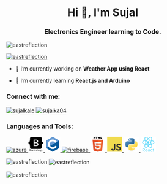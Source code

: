 <h1 align="center">Hi 👋, I'm Sujal</h1>
<h3 align="center">Electronics Engineer learning to Code.</h3>

<p align="left"> <img src="https://komarev.com/ghpvc/?username=eastreflection&label=Profile%20views&color=0e75b6&style=flat" alt="eastreflection" /> </p>

<p align="left"> <a href="https://github.com/ryo-ma/github-profile-trophy"><img src="https://github-profile-trophy.vercel.app/?username=eastreflection" alt="eastreflection" /></a> </p>

- 🔭 I’m currently working on **Weather App using React**

- 🌱 I’m currently learning **React.js and Arduino**

<h3 align="left">Connect with me:</h3>
<p align="left">
<a href="https://linkedin.com/in/sujalkale" target="blank"><img align="center" src="https://raw.githubusercontent.com/rahuldkjain/github-profile-readme-generator/master/src/images/icons/Social/linked-in-alt.svg" alt="sujalkale" height="30" width="40" /></a>
<a href="https://www.hackerrank.com/sujalka04" target="blank"><img align="center" src="https://raw.githubusercontent.com/rahuldkjain/github-profile-readme-generator/master/src/images/icons/Social/hackerrank.svg" alt="sujalka04" height="30" width="40" /></a>
</p>

<h3 align="left">Languages and Tools:</h3>
<p align="left"> <a href="https://azure.microsoft.com/en-in/" target="_blank" rel="noreferrer"> <img src="https://www.vectorlogo.zone/logos/microsoft_azure/microsoft_azure-icon.svg" alt="azure" width="40" height="40"/> </a> <a href="https://getbootstrap.com" target="_blank" rel="noreferrer"> <img src="https://raw.githubusercontent.com/devicons/devicon/master/icons/bootstrap/bootstrap-plain-wordmark.svg" alt="bootstrap" width="40" height="40"/> </a> <a href="https://www.cprogramming.com/" target="_blank" rel="noreferrer"> <img src="https://raw.githubusercontent.com/devicons/devicon/master/icons/c/c-original.svg" alt="c" width="40" height="40"/> </a> <a href="https://firebase.google.com/" target="_blank" rel="noreferrer"> <img src="https://www.vectorlogo.zone/logos/firebase/firebase-icon.svg" alt="firebase" width="40" height="40"/> </a> <a href="https://www.w3.org/html/" target="_blank" rel="noreferrer"> <img src="https://raw.githubusercontent.com/devicons/devicon/master/icons/html5/html5-original-wordmark.svg" alt="html5" width="40" height="40"/> </a> <a href="https://developer.mozilla.org/en-US/docs/Web/JavaScript" target="_blank" rel="noreferrer"> <img src="https://raw.githubusercontent.com/devicons/devicon/master/icons/javascript/javascript-original.svg" alt="javascript" width="40" height="40"/> </a> <a href="https://www.python.org" target="_blank" rel="noreferrer"> <img src="https://raw.githubusercontent.com/devicons/devicon/master/icons/python/python-original.svg" alt="python" width="40" height="40"/> </a> <a href="https://reactjs.org/" target="_blank" rel="noreferrer"> <img src="https://raw.githubusercontent.com/devicons/devicon/master/icons/react/react-original-wordmark.svg" alt="react" width="40" height="40"/> </a> </p>

<p><img align="left" src="https://github-readme-stats.vercel.app/api/top-langs?username=eastreflection&show_icons=true&locale=en&layout=compact" alt="eastreflection" /></p>

<p>&nbsp;<img align="center" src="https://github-readme-stats.vercel.app/api?username=eastreflection&show_icons=true&locale=en" alt="eastreflection" /></p>

<p><img align="center" src="https://github-readme-streak-stats.herokuapp.com/?user=eastreflection&" alt="eastreflection" /></p>
